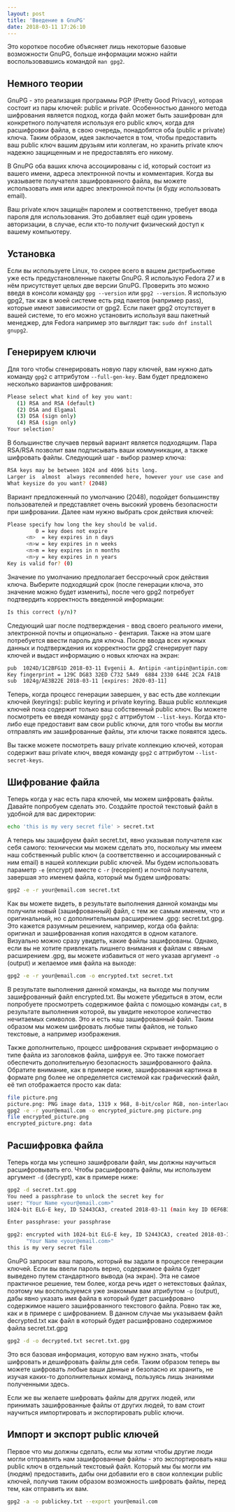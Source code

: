 ```yaml
---
layout: post
title: 'Введение в GnuPG'
date: 2018-03-11 17:26:10
---
```


[comment]: # (http://www.ianatkinson.net/computing/gnupg.htm)

Это короткое пособие объясняет лишь некоторые базовые возможности GnuPG, больше информации можно найти воспользовавшись командой `man gpg2`.

## Немного теории
GnuPG - это реализация программы PGP (Pretty Good Privacy), которая состоит из пары ключей: public и private.
Особенностью данного метода шифрования является подход, когда файл может быть зашифрован для конкретного получателя используя его public ключ, когда для расшифровки файла, в свою очередь, понадобятся оба (public и private) ключа. Таким образом, идея заключается в том, чтобы предоставить ваш public ключ вашим друзьям или коллегам, но хранить private ключ надежно защищенным и не предоставлять его никому. 

В GnuPG оба ваших ключа ассоциированы с id, который состоит из вашего имени, адреса электронной почты и комментария. Когда вы указываете получателя зашифрованного файла, вы можете использовать имя или адрес электронной почты (я буду использовать email).

Ваш private ключ защищён паролем и соответственно, требует ввода пароля для использования. Это добавляет ещё один уровень авторизации, в случае, если кто-то получит физический доступ к вашему компьютеру.

## Установка
Если вы используете Linux, то скорее всего в вашем дистрибьютиве уже есть предустановленные пакеты GnuPG. Я использую Fedora 27 и в нём присутствует целых две версии GnuPG. Проверить это можно введя в консоли команду `gpg --version` или `gpg2 --version`. Я использую gpg2, так как в моей системе есть ряд пакетов (например pass), которые имеют зависимости от gpg2. Если пакет gpg2 отсутствует в вашей системе, то его можно установить используя ваш пакетный менеджер, для Fedora например это выглядит так: `sudo dnf install gnupg2`.

## Генерируем ключи
Для того чтобы сгенерировать новую пару ключей, вам нужно дать команду `gpg2` с аттрибутом `--full-gen-key`. 
Вам будет предложено несколько вариантов шифрования:
```bash
Please select what kind of key you want:
   (1) RSA and RSA (default)
   (2) DSA and Elgamal
   (3) DSA (sign only)
   (4) RSA (sign only)
Your selection? 
```
В большинстве случаев первый вариант является подходящим. 
Пара RSA/RSA позволит вам подписывать ваши коммуникации, а также шифровать файлы.
Следующий шаг - выбор размер ключа:
```bash
RSA keys may be between 1024 and 4096 bits long.  
Larger is  almost  always recommended here, however your use case and  security models may dictate otherwise.
What keysize do you want? (2048) 
```
Вариант предложенный по умолчанию (2048), подойдет большинству пользователей и представляет очень высокий уровень безопасности при шифровании. 
Далее нам нужно выбрать срок действия ключей:
```bash
Please specify how long the key should be valid.
         0 = key does not expire
      <n>  = key expires in n days
      <n>w = key expires in n weeks
      <n>m = key expires in n months 
      <n>y = key expires in n years
Key is valid for? (0) 
```
Значение по умолчанию предполагает бессрочный срок действия ключа. Выберите подходящий срок (после генерации ключа, это значение можно будет изменить), после чего gpg2 потребует подтвердить корректность введенной информации:
```bash
Is this correct (y/n)?
```
Следующий шаг после подтверждения - ввод своего реального имени, электронной почты и опционально - фентария.
Также на этом шаге потребуется ввести пароль для ключа.
После ввода всех нужных данных и подтверждения их корректности gpg2 сгенерирует пару ключей и выдаст информацию о новых ключах на экран: 
```bash
pub  1024D/1C2BFG1D 2018-03-11 Evgenii A. Antipin <antipin@antipin.com>
Key fingerprint = 129C DG83 32ED C732 5A49  6884 2330 644E 2C2A FA1B
sub  1024g/AE3B22E 2018-03-11 [expires: 2020-03-11] 
```
Теперь, когда процесс генерации завершен, у вас есть две коллекции ключей (keyrings): public keyring и private keyring.
Ваша public коллекция ключей пока содержит только ваш собственный public ключ. Вы можете посмотреть ее введя команду `gpg2` с аттрибутом `--list-keys`. 
Когда кто-либо еще предоставит вам свои public ключи, для того чтобы вы могли отправлять им зашифрованные файлы, эти ключи также появятся здесь.

Вы также можете посмотреть вашу private коллекцию ключей, которая содержит ваш private ключ, введя команду `gpg2` с аттрибутом `--list-secret-keys`.

## Шифрование файла
Теперь когда у нас есть пара ключей, мы можем шифровать файлы. Давайте попробуем сделать это.
Создайте простой текстовый файл в удобной для вас директории:
```bash
echo 'this is my very secret file' > secret.txt
```
А теперь мы зашифруем файл secret.txt, явно указывая получателя как себя самого: технически мы можем сделать это, поскольку мы имеем наш собственный public ключ (а соответственно и ассоциированный с ним email) в нашей коллекции public ключей.
Мы будем использовать параметр `-e` (encrypt) вместе с `-r` (recepient) и почтой получателя, завершая это именем файла, который мы будем шифровать:
```bash
gpg2 -e -r your@email.com secret.txt
```
Как вы можете видеть, в результате выполнения данной команды мы получили новый (зашифрованный) файл, с тем же самым именем, что и оригинальный, но с дополнительным расширением .gpg: secret.txt.gpg. Это кажется разумным решением, например, когда оба файла: оригинал и зашифрованная копия находятся в одном каталоге. Визуально можно сразу увидеть, какие файлы зашифрованы. 
Однако, если вы не хотите привлекать лишнего внимания к файлам с явным расширением .gpg, вы можете избавиться от него указав аргумент `-o` (output) и желаемое имя файла на выходе:
```bash
gpg2 -e -r your@email.com -о encrypted.txt secret.txt
```
В результате выполнения данной команды, на выходе мы получим зашифрованный файл encrypted.txt.
Вы можете убедиться в этом, если попробуете просмотреть содержимое файла с помощью команды `cat`, в результате выполнения которой, вы увидите некоторое количество нечитаемых символов. Это и есть наш зашифрованный файл. Таким образом мы можем шифровать любые типы файлов, не только текстовые, а например изображения.

Также дополнительно, процесс шифрования скрывает информацию о типе файла из заголовков файла, шифруя ее. Это также помогает обеспечить дополнительную безопасность зашифрованного файла. Обратите внимание, как в примере ниже, зашифрованная картинка в формате png более не определяется системой как графический файл, её тип отображается просто как data:
```bash
file picture.png
picture.png: PNG image data, 1319 x 968, 8-bit/color RGB, non-interlaced
gpg2 -e -r your@email.com -o encrypted_picture.png picture.png 
file encrypted_picture.png
encrypted_picture.png: data
```
## Расшифровка файла
Теперь когда мы успешно зашифровали файл, мы должны научиться расшифровывать его. 
Чтобы расшифровать файлы, мы используем аргумент `-d` (decrypt), как в примере ниже:
```bash
gpg2 -d secret.txt.gpg 
You need a passphrase to unlock the secret key for
user: "Your Name <your@email.com>"
1024-bit ELG-E key, ID 52443CA3, created 2018-03-11 (main key ID 0EF6B359)

Enter passphrase: your passphrase 

gpg2: encrypted with 1024-bit ELG-E key, ID 52443CA3, created 2018-03-11
      "Your Name <your@email.com>"
this is my very secret file
```
GnuPG запросит ваш пароль, который вы задали в процессе генерации ключей. Если вы ввели пароль верно, содержимое файла будет выведено путем стандартного вывода (на экран). Эта не самое практичное решение, тем более, когда речь идет о нетекстовых файлах, поэтому мы воспользуемся уже знакомым вам атрибутом `-o` (output), дабы явно указать имя файла в который будет расшифровано содержимое нашего зашифрованного текстового файла. Ровно так же, как и в примере с шифрованием. В данном случае мы указываем файл decrypted.txt как файл в который будет расшифровано содержимое файла secret.txt.gpg 
```bash
gpg2 -d -o decrypted.txt secret.txt.gpg
```
Это вся базовая информация, которую вам нужно знать, чтобы шифровать и дешифровать файлы для себя. Таким образом теперь вы можете шифровать любые ваши данные и безопасно их хранить, не изучая каких-то дополнительных команд, пользуясь лишь знаниями полученными здесь. 

Если же вы желаете шифровать файлы для других людей, или принимать зашифрованные файлы от других людей, то вам стоит научиться импортировать и экспортировать public ключи.

## Импорт и экспорт public ключей
Первое что мы должны сделать, если мы хотим чтобы другие люди могли отправлять нам зашифрованные файлы - это экспортировать наш public ключ в отдельный текстовый файл. Который мы бы могли им (людям) предоставить, дабы они добавили его в свои коллекции public ключей, получив таким образом возможность шифровать файлы, перед тем, как отправить их вам. 
```bash
gpg2 -a -o publickey.txt --export your@email.com
```
